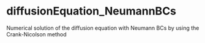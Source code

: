 # diffusionEquation_NeumannBCs
Numerical solution of the diffusion equation with Neumann BCs by using the Crank-Nicolson method
